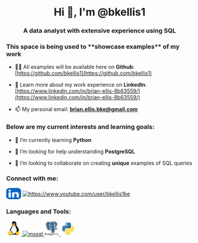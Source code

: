 <h1 align="center">Hi 👋, I'm @bkellis1</h1>
<h3 align="center">A data analyst with extensive experience using SQL</h3>

<h3 align="left">This space is being used to **showcase examples** of my work</h3>
 
- 👨‍💻 All examples will be available here on **Github**: [https://github.com/bkellis1](https://github.com/bkellis1)

- 📄 Learn more about my work experience on **LinkedIn**: [https://www.linkedin.com/in/brian-ellis-8b63559/](https://www.linkedin.com/in/brian-ellis-8b63559/)

- 📫 My personal email: **brian.ellis.bke@gmail.com**

<h3 align="left">Below are my current interests and learning goals:</h3>

- 🌱 I’m currently learning **Python**

- 🤝 I’m looking for help understanding **PostgreSQL**

- 👯 I’m looking to collaborate on creating **unique** examples of SQL queries


<h3 align="left">Connect with me:</h3>

<p align="left">
  
  <a href="https://www.linkedin.com/in/brian-ellis-8b63559/" target="blank">
    <img align="center" src="https://github.com/tandpfun/skill-icons/blob/main/icons/LinkedIn.svg" 
         alt="https://www.linkedin.com/in/brian-ellis-8b63559/" height="30" width="40" /></a>

  <a href="https://www.youtube.com/user/bkellis1be" target="blank">
    <img align="center" src="https://raw.githubusercontent.com/rahuldkjain/github-profile-readme-generator/master/src/images/icons/Social/youtube.svg" 
         alt="https://www.youtube.com/user/bkellis1be" height="30" width="40" /></a>
  
</p>

<h3 align="left">Languages and Tools:</h3>

<p align="left">
  
  <a href="https://www.linux.org/" target="_blank" rel="noreferrer">
    <img src="https://raw.githubusercontent.com/devicons/devicon/master/icons/linux/linux-original.svg" 
         alt="linux" width="40" height="40"/> </a> 
  
  <a href="https://www.microsoft.com/en-us/sql-server" target="_blank" rel="noreferrer">
    <img src="https://www.svgrepo.com/show/303229/microsoft-sql-server-logo.svg" 
         alt="mssql" width="40" height="40"/> </a>
  
  <a href="https://www.postgresql.org" target="_blank" rel="noreferrer">
    <img src="https://raw.githubusercontent.com/devicons/devicon/master/icons/postgresql/postgresql-original-wordmark.svg" 
         alt="postgresql" width="40" height="40"/> </a>
  
  <a href="https://www.python.org" target="_blank" rel="noreferrer">
    <img src="https://raw.githubusercontent.com/devicons/devicon/master/icons/python/python-original.svg" 
         alt="python" width="40" height="40"/> </a>
  
</p>





